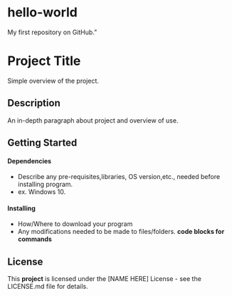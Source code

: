 # hello-world
My first repository on GitHub.”
# Project Title
Simple overview of the project.
## Description
An in-depth paragraph about project and overview of use.
## Getting Started
#### Dependencies
- Describe any pre-requisites,libraries, OS version,etc., needed before installing program.
- ex. Windows 10.
#### Installing
- How/Where to download your program
- Any modifications needed to be made to files/folders.
**code blocks for commands**
## License
This **project** is licensed under the [NAME HERE] License - see the LICENSE.md file for details.
